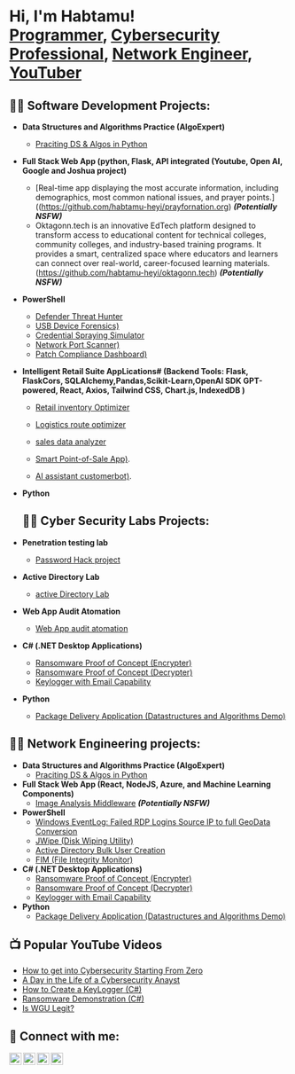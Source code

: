 <h1>Hi, I'm Habtamu! <br/><a href="https://github.com/joshmadakor1">Programmer</a>, <a href="https://www.linkedin.com/in/joshmadakor/">Cybersecurity Professional</a>, <a href="https://www.linkedin.com/in/joshmadakor/">Network Engineer</a>, <a href="https://www.youtube.com/c/joshmadakor">YouTuber</a></h1>

<h2>👨‍💻 Software Development Projects:</h2>

- <b>Data Structures and Algorithms Practice (AlgoExpert)</b>
  - [Praciting DS & Algos in Python](https://github.com/habtamu-heyi/Algorithm-Ds-practice)
- <b>Full Stack Web App (python, Flask, API integrated (Youtube,  Open AI,  Google and Joshua project)</b>
  - [Real-time app displaying the most accurate information, including demographics, most common national issues, and prayer points.]((https://github.com/habtamu-heyi/prayfornation.org) <b><i>(Potentially NSFW)</b></i>
  - Oktagonn.tech is an innovative EdTech platform designed to transform access to educational content for technical colleges, community colleges, and industry-based training programs. It provides a smart, centralized space where educators and learners can connect over real-world, career-focused learning materials.(https://github.com/habtamu-heyi/oktagonn.tech) <b><i>(Potentially NSFW)</b></i>
  
- <b>PowerShell</b>
  - [Defender Threat Hunter](https://github.com/habtamu-heyi/PowerShell_Projects/tree/main/1_Defender_Threat_Hunter)
  - [USB Device Forensics)](https://github.com/habtamu-heyi/PowerShell_Projects/tree/main/2_USB_Device_Forensics)
  - [Credential Spraying Simulator](https://github.com/habtamu-heyi/PowerShell_Projects/tree/main/3_Credential_Spraying_Simulator)
  - [Network Port Scanner)](https://github.com/habtamu-heyi/PowerShell_Projects/tree/main/4_Network_Port_Scanner)
  - [Patch Compliance Dashboard)](https://github.com/habtamu-heyi/PowerShell_Projects/tree/main/5_Patch_Compliance_Dashboard)
    
- <b>Intelligent Retail Suite AppLications# (Backend Tools: Flask, FlaskCors, SQLAlchemy,Pandas,Scikit-Learn,OpenAI SDK  GPT-powered, React, Axios, Tailwind CSS, Chart.js, IndexedDB )</b>
  - [Retail inventory Optimizer](https://github.com/habtamu-heyi/IntelligentRetailSuite/tree/main/retail-inventory-optimizer)
  - [Logistics route optimizer](https://github.com/habtamu-heyi/IntelligentRetailSuite/tree/main/Logistics_Route_Optimizer_Fullstack/logistics-route-optimizer)
    
  - [sales data analyzer](https://github.com/habtamu-heyi/IntelligentRetailSuite/tree/main/SalesDataAnalyzer_Fullstack/sales-data-analyzer)
  - [Smart Point-of-Sale App)](https://github.com/habtamu-heyi/IntelligentRetailSuite/tree/main/SmartPOS_Fullstack/smart-pos-system/backend).
  - [AI assistant customerbot)](https://github.com/habtamu-heyi/IntelligentRetailSuite/tree/main/AssistAI_CustomerBot_Fullstack/assistai-customerbot).
 
- <b>Python</b>
  
  <h2>👨‍💻 Cyber Security Labs Projects:</h2>

- <b>Penetration testing lab</b>
  - [Password Hack project](https://github.com/habtamu-heyi/DoubleTrouble-Pentest/blob/main/DoubleTrouble-Pentest/README.md)
- <b>Active Directory Lab</b>
  - [active Directory Lab](https://github.com/habtamu-heyi/DoubleTrouble-Pentest/tree/main/ActiveDirectory-Lab) 
- <b>Web App Audit Atomation</b>
  - [Web App audit atomation](https://github.com/habtamu-heyi/Cyber-Habtamu/tree/main/WebApp-Audit-Automation)
  
- <b>C# (.NET Desktop Applications)</b>
  - [Ransomware Proof of Concept (Encrypter)](https://github.com/joshmadakor1/EncrypterPOC)
  - [Ransomware Proof of Concept (Decrypter)](https://github.com/joshmadakor1/DecrypterPOC)
  - [Keylogger with Email Capability](https://github.com/joshmadakor1/Key-Logger-With-Email)
- <b>Python</b>
  - [Package Delivery Application (Datastructures and Algorithms Demo)](https://github.com/joshmadakor1/Package-Delivery-Pathfinding-Algorithm)


<h2>👨‍💻 Network Engineering projects:</h2>

- <b>Data Structures and Algorithms Practice (AlgoExpert)</b>
  - [Praciting DS & Algos in Python](https://github.com/joshmadakor1/Algorithms-Practice)
- <b>Full Stack Web App (React, NodeJS, Azure, and Machine Learning Components)</b>
  - [Image Analysis Middleware](https://github.com/joshmadakor1/4chan-Image-Analysis-Middleware-C964) <b><i>(Potentially NSFW)</b></i>
- <b>PowerShell</b>
  - [Windows EventLog: Failed RDP Logins Source IP to full GeoData Conversion](https://github.com/joshmadakor1/Sentinel-Lab)
  - [JWipe (Disk Wiping Utility)](https://github.com/joshmadakor1/Jwipe.PowerShell)
  - [Active Directory Bulk User Creation](https://github.com/joshmadakor1/AD_PS)
  - [FIM (File Integrity Monitor)](https://github.com/joshmadakor1/PowerShell-Integrity-FIM)
- <b>C# (.NET Desktop Applications)</b>
  - [Ransomware Proof of Concept (Encrypter)](https://github.com/joshmadakor1/EncrypterPOC)
  - [Ransomware Proof of Concept (Decrypter)](https://github.com/joshmadakor1/DecrypterPOC)
  - [Keylogger with Email Capability](https://github.com/joshmadakor1/Key-Logger-With-Email)
- <b>Python</b>
  - [Package Delivery Application (Datastructures and Algorithms Demo)](https://github.com/joshmadakor1/Package-Delivery-Pathfinding-Algorithm)
 
    
<h2>📺 Popular YouTube Videos</h2>

- [How to get into Cybersecurity Starting From Zero](https://www.youtube.com/watch?v=a83ASGn_V_s)
- [A Day in the Life of a Cybersecurity Anayst](https://www.youtube.com/watch?v=uHy3oM7NnoU)
- [How to Create a KeyLogger (C#)](https://www.youtube.com/watch?v=N-L9hklSlNk)
- [Ransomware Demonstration (C#)](https://www.youtube.com/watch?v=OfvdQeh79s0)
- [Is WGU Legit?](https://www.youtube.com/watch?v=E2MwRWxDBkA)

<h2> 🤳 Connect with me:</h2>

[<img align="left" alt="JoshMadakor | YouTube" width="22px" src="https://cdn.jsdelivr.net/npm/simple-icons@v3/icons/youtube.svg" />][youtube]
[<img align="left" alt="JoshMadakor | Twitter" width="22px" src="https://cdn.jsdelivr.net/npm/simple-icons@v3/icons/twitter.svg" />][twitter]
[<img align="left" alt="JoshMadakor | LinkedIn" width="22px" src="https://cdn.jsdelivr.net/npm/simple-icons@v3/icons/linkedin.svg" />][linkedin]
[<img align="left" alt="JoshMadakor | Instagram" width="22px" src="https://cdn.jsdelivr.net/npm/simple-icons@v3/icons/instagram.svg" />][instagram]

[twitter]: https://twitter.com/joshmadakor
[youtube]: https://www.youtube.com/c/joshmadakor
[instagram]: https://www.instagram.com/joshmadakor/
[linkedin]: https://linkedin.com/in/joshmadakor

<!--
**joshmadakor1/joshmadakor1** is a ✨ _special_ ✨ repository because its `README.md` (this file) appears on your GitHub profile.

Here are some ideas to get you started:

- 🔭 I’m currently working on ...
- 🌱 I’m currently learning ...
- 👯 I’m looking to collaborate on ...
- 🤔 I’m looking for help with ...
- 💬 Ask me about ...
- 📫 How to reach me: ...
- 😄 Pronouns: ...
- ⚡ Fun fact: ...
-->
